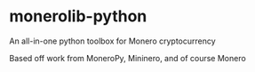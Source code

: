 # monerolib-python

An all-in-one python toolbox for Monero cryptocurrency

Based off work from MoneroPy, Mininero, and of course Monero
